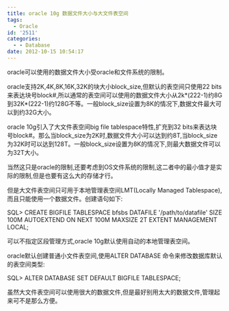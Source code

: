 ```yaml
---
title: oracle 10g 数据文件大小与大文件表空间
tags:
  - Oracle
id: '2511'
categories:
  - - Database
date: 2012-10-15 10:54:17
---
```


oracle可以使用的数据文件大小受oracle和文件系统的限制。
<!-- more -->
oracle支持2K,4K,8K,16K,32K的块大小block_size,但默认的表空间只使用22 bits来表达块号block#,所以通常的表空间可以使用的数据文件大小从2k*(222\-1)约8G到32K*(222\-1)约128G不等。一般block_size设置为8K的情况下,数据文件最大可以到约32G大小。

oracle 10g引入了大文件表空间big file tablespace特性,扩充到32 bits来表达块号block#。那么当block_size为2K时,数据文件大小可以达到约8T,当block_size为32K时可以达到128T。一般block_size设置为8K的情况下,则最大数据文件可以为32T大小。

当然这只是oracle的限制,还要考虑到OS文件系统的限制,这二者中的最小值才是实际的限制,但是也要有这么大的存储才行。

但是大文件表空间只可用于本地管理表空间LMT(Locally Managed Tablespace),而且只能使用一个数据文件。创建语句如下:

SQL> CREATE BIGFILE TABLESPACE bfsbs
DATAFILE '/path/to/datafile'
SIZE 100M
AUTOEXTEND ON
NEXT 100M
MAXSIZE 2T
EXTENT MANAGEMENT LOCAL;

可以不指定区段管理方式,oracle 10g默认使用自动的本地管理表空间。 

oracle默认创建普通小文件表空间,使用ALTER DATABASE 命令来修改数据库默认的表空间类型:

SQL> ALTER DATABASE SET DEFAULT BIGFILE TABLESPACE;

虽然大文件表空间可以使用很大的数据文件,但是最好别用太大的数据文件,管理起来可不是那么方便。